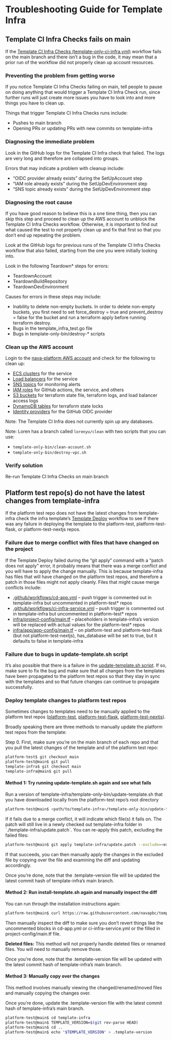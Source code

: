 # Troubleshooting Guide for Template Infra

## Template CI Infra Checks fails on main

If the [Template CI Infra Checks (template-only-ci-infra.yml)](https://github.com/navapbc/template-infra/actions/workflows/template-only-ci-infra.yml) workflow fails on the main branch and there isn’t a bug in the code, it may mean that a prior run of the workflow did not properly clean up account resources.

### Preventing the problem from getting worse

If you notice Template CI Infra Checks failing on main, tell people to pause on doing anything that would trigger a Template CI Infra Check run, since further runs will just create more issues you have to look into and more things you have to clean up.

Things that trigger Template CI Infra Checks runs include:

* Pushes to main branch  
* Opening PRs or updating PRs with new commits on template-infra

### Diagnosing the immediate problem

Look in the GitHub logs for the Template CI Infra check that failed. The logs are very long and therefore are collapsed into groups.

Errors that may indicate a problem with cleanup include:

* “OIDC provider already exists” during the SetUpAccount step  
* “IAM role already exists” during the SetUpDevEnvironment step  
* “SNS topic already exists” during the SetUpDevEnvironment step

### Diagnosing the root cause

If you have good reason to believe this is a one time thing, then you can skip this step and proceed to clean up the AWS account to unblock the Template CI Infra Checks workflow. Otherwise, it is important to find out what caused the test to not properly clean up and fix that first so that you don’t end up repeating the problem.

Look at the GitHub logs for previous runs of the Template CI Infra Checks workflow that also failed, starting from the one you were initially looking into.

Look in the following Teardown\* steps for errors:

* TeardownAccount  
* TeardownBuildRepository  
* TeardownDevEnvironment

Causes for errors in these steps may include:

* Inability to delete non-empty buckets. In order to delete non-empty buckets, you first need to set force\_destroy \= true and prevent\_destroy \= false for the bucket and run a terraform apply before running terraform destroy.  
* Bugs in the template\_infra\_test.go file  
* Bugs in template-only-bin/destroy-\* scripts

### Clean up the AWS account

Login to the [nava-platform AWS account](https://nava-platform.signin.aws.amazon.com/console) and check for the following to clean up:

* [ECS clusters](https://us-east-1.console.aws.amazon.com/ecs/v2/getStarted?region=us-east-1) for the service  
* [Load balancers](https://us-east-1.console.aws.amazon.com/ec2/home?region=us-east-1#LoadBalancers:) for the service  
* [SNS topics](https://us-east-1.console.aws.amazon.com/sns/v3/home?region=us-east-1#/homepage) for monitoring alerts  
* [IAM roles](https://us-east-1.console.aws.amazon.com/iamv2/home?region=us-east-1#/roles) for GitHub actions, the service, and others  
* [S3 buckets](https://s3.console.aws.amazon.com/s3/get-started?region=us-east-1) for terraform state file, terraform logs, and load balancer access logs  
* [DynamoDB tables](https://us-east-1.console.aws.amazon.com/dynamodbv2/home?region=us-east-1#service) for terraform state locks  
* [Identity providers](https://us-east-1.console.aws.amazon.com/iamv2/home?region=us-east-1#/identity_providers) for the GitHub OIDC provider

Note: The Template CI Infra does not currently spin up any databases.

Note: Loren has a branch called `lorenyu/clean` with two scripts that you can use:

* `template-only-bin/clean-account.sh`  
* `template-only-bin/destroy-vpc.sh`

### Verify solution

Re-run Template CI Infra Checks on main branch

## Platform test repo(s) do not have the latest changes from template-infra

If the platform test repo does not have the latest changes from template-infra check the infra template’s [Template Deploy](https://github.com/navapbc/template-infra/actions/workflows/template-only-cd.yml) workflow to see if there was any failure in deploying the template to the platform-test, platform-test-flask, or platform-test-nextjs repos.

### Failure due to merge conflict with files that have changed on the project

If the Template Deploy failed during the “git apply” command with a “patch does not apply” error, it probably means that there was a merge conflict and you will have to apply the change manually. This is because template-infra has files that will have changed on the platform test repos, and therefore a patch in those files might not apply cleanly. Files that might cause merge conflicts include:

* [.github/workflows/cd-app.yml](https://github.com/navapbc/template-infra/blob/main/.github/workflows/cd-app.yml#L7-L14) – push trigger is commented out in template-infra but uncommented in platform-test\* repos  
* [.github/workflows/ci-infra-service.yml](https://github.com/navapbc/template-infra/blob/main/.github/workflows/ci-infra-service.yml#L4-L16) – push trigger is commented out in template-infra but uncommented in platform-test\* repos  
* [infra/project-config/main.tf](https://github.com/navapbc/template-infra/blob/main/infra/project-config/main.tf) – placeholders in template-infra’s version will be replaced with actual values for the platform-test\* repos  
* [infra/app/app-config/main.tf](https://github.com/navapbc/template-infra/blob/main/infra/app/app-config/main.tf#L6) – on platform-test and platform-test-flask (but not platform-test-nextjs), has\_database will be set to true, but it defaults to false in template-infra

### Failure due to bugs in update-template.sh script

It’s also possible that there is a failure in the [update-template.sh script](https://github.com/navapbc/template-infra/blob/main/template-only-bin/update-template.sh). If so, make sure to fix the bug and make sure that all changes from the templates have been propagated to the platform test repos so that they stay in sync with the templates and so that future changes can continue to propagate successfully.

### Deploy template changes to platform test repos

Sometimes changes to templates need to be manually applied to the platform test repos ([platform-test](https://github.com/navapbc/platform-test), [platform-test-flask](https://github.com/navapbc/platform-test-flask), [platform-test-nextjs](https://github.com/navapbc/platform-test-nextjs)).

Broadly speaking there are three methods to manually update the platform test repos from the template:

Step 0\. First, make sure you’re on the main branch of each repo and that you pull the latest changes of the template and of the platform test repo:

```bash
platform-test$ git checkout main
platform-test@main$ git pull
template-infra$ git checkout main
template-infra@main$ git pull
```

#### **Method 1: Try running update-template.sh again and see what fails**

Run a version of template-infra/template-only-bin/update-template.sh that you have downloaded locally from the platform-test repo’s root directory

```bash
platform-test@main$ <path/to/template-infra>/template-only-bin/update-template.sh
```

If it fails due to a merge conflict, it will indicate which file(s) it fails on. The patch will still live in a newly checked out template-infra folder in \`./template-infra/update.patch\`. You can re-apply this patch, excluding the failed files:

```bash
platform-test@main$ git apply template-infra/update.patch --exclude=<excluded-path>
```

If that succeeds, you can then manually apply the changes in the excluded file by copying over the file and examining the diff and updating accordingly. 

Once you’re done, note that the .template-version file will be updated the latest commit hash of template-infra’s main branch.

#### **Method 2: Run install-template.sh again and manually inspect the diff**

You can run through the installation instructions again:

```bash
platform-test@main$ curl https://raw.githubusercontent.com/navapbc/template-infra/main/template-only-bin/download-and-install-template.sh | bash -s
```

Then manually inspect the diff to make sure you don’t revert things like the uncommented blocks in cd-app.yml or ci-infra-service.yml or the filled in project-config/main.tf file.

**Deleted files:** This method will not properly handle deleted files or renamed files. You will need to manually remove those.

Once you’re done, note that the .template-version file will be updated with the latest commit hash of template-infra’s main branch.

#### **Method 3: Manually copy over the changes**

This method involves manually viewing the changed/renamed/moved files and manually copying the changes over.

Once you’re done, update the .template-version file with the latest commit hash of template-infra’s main branch.

```bash
platform-test@main$ cd template-infra
platform-test@main$ TEMPLATE_VERSION=$(git rev-parse HEAD)
platform-test@main$ cd ..
platform-test@main$ echo "$TEMPLATE_VERSION" > .template-version
```
